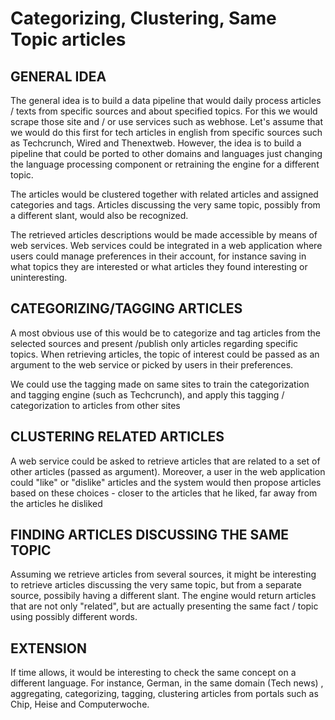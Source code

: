 # Categorizing, Clustering, Same Topic articles

## GENERAL IDEA

The general idea is to build a data pipeline that would daily process articles / texts
from specific sources and about specified topics. For this we would scrape those site and / or use services
such as webhose.
Let's assume that we would do this first for tech articles in english from specific sources such
as Techcrunch, Wired and Thenextweb. However, the idea is to build a pipeline that
could be ported to other domains and languages just changing the language processing component or retraining
the engine for a different topic.

The articles would be clustered together with related articles and assigned categories and tags.
Articles discussing the very same topic, possibly from a different slant, would also be recognized.

The retrieved articles descriptions would be made accessible by means of web services. Web services could be integrated
in a web application  where users could manage preferences in their account, for instance saving in what topics
they are interested or what articles they found interesting or uninteresting.

## CATEGORIZING/TAGGING ARTICLES

A most obvious use of this would be to categorize and tag articles from the selected sources and present
/publish only articles regarding specific topics.
When retrieving articles, the topic of interest could be passed as an argument to the web service
or picked by users in their preferences.

We could use the tagging made on same sites to train the categorization and tagging engine (such as Techcrunch), and apply this tagging / categorization to articles from other sites

## CLUSTERING RELATED ARTICLES

A web service could be asked to retrieve articles that are related to a set of other articles (passed
as argument). Moreover, a user in the web application could "like" or "dislike" articles and the system
would then propose articles based on these choices - closer to the articles that he liked, far away from the
articles he disliked

## FINDING ARTICLES DISCUSSING THE SAME TOPIC

Assuming we retrieve articles from several sources, it might be interesting to retrieve articles discussing
the very same topic, but from a separate source, possibily having a different slant.
The engine would return articles that are not only "related", but are actually presenting the same
fact / topic using possibly different words.

## EXTENSION

If time allows, it would be interesting to check the same concept on a different language.
For instance, German, in the same domain (Tech news) , aggregating, categorizing, tagging,
clustering articles from portals such as Chip, Heise and Computerwoche.